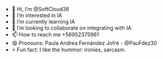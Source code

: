 - 👋 Hi, I’m @SoftCloud36
- 👀 I’m interested in IA
- 🌱 I’m currently learning IA
- 💞️ I’m looking to collaborate on integrating with IA
- 📫 How to reach me +56952375961
- 😄 Pronouns: Paula Andrea Fernández Jofré - @PauFdez30
- ⚡ Fun fact: I like the hummor: ironies, sarcasm.

<!---
SoftCloud36/SoftCloud36 is a ✨ special ✨ repository because its `README.md` (this file) appears on your GitHub profile.
You can click the Preview link to take a look at your changes.
--->
